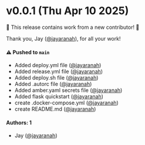 # v0.0.1 (Thu Apr 10 2025)

:tada: This release contains work from a new contributor! :tada:

Thank you, Jay ([@jayaranah](https://github.com/jayaranah)), for all your work!

#### ⚠️ Pushed to `main`

- Added deploy.yml file ([@jayaranah](https://github.com/jayaranah))
- Added release.yml file ([@jayaranah](https://github.com/jayaranah))
- Added deploy.sh file ([@jayaranah](https://github.com/jayaranah))
- Added .autorc file ([@jayaranah](https://github.com/jayaranah))
- Added amber.yaml secrets file ([@jayaranah](https://github.com/jayaranah))
- Added flask quickstart ([@jayaranah](https://github.com/jayaranah))
- create .docker-compose.yml ([@jayaranah](https://github.com/jayaranah))
- create README.md ([@jayaranah](https://github.com/jayaranah))

#### Authors: 1

- Jay ([@jayaranah](https://github.com/jayaranah))
